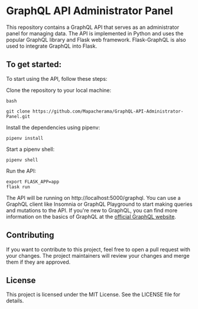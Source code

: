 # GraphQL API Administrator Panel

This repository contains a GraphQL API that serves as an administrator panel for managing data. The API is implemented in Python and uses the popular GraphQL library and Flask web framework. Flask-GraphQL is also used to integrate GraphQL into Flask. 

## To get started:

To start using the API, follow these steps:

Clone the repository to your local machine:

    bash

    git clone https://github.com/Mapacherama/GraphQL-API-Administrator-Panel.git

Install the dependencies using pipenv:

    pipenv install

Start a pipenv shell:

    pipenv shell

Run the API: 

    export FLASK_APP=app
    flask run

The API will be running on http://localhost:5000/graphql. You can use a GraphQL client like Insomnia or GraphQL Playground to start making queries and mutations to the API. If you're new to GraphQL, you can find more information on the basics of GraphQL at the [official GraphQL website](https://graphql.org/learn/).

## Contributing

If you want to contribute to this project, feel free to open a pull request with your changes. The project maintainers will review your changes and merge them if they are approved.

## License

This project is licensed under the MIT License. See the LICENSE file for details.
